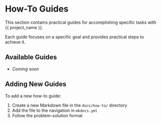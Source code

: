 # How-To Guides

This section contains practical guides for accomplishing specific tasks with {{ project_name }}.

Each guide focuses on a specific goal and provides practical steps to achieve it.

## Available Guides

- *Coming soon*

## Adding New Guides

To add a new how-to guide:

1. Create a new Markdown file in the `docs/how-to/` directory
2. Add the file to the navigation in `mkdocs.yml`
3. Follow the problem-solution format
